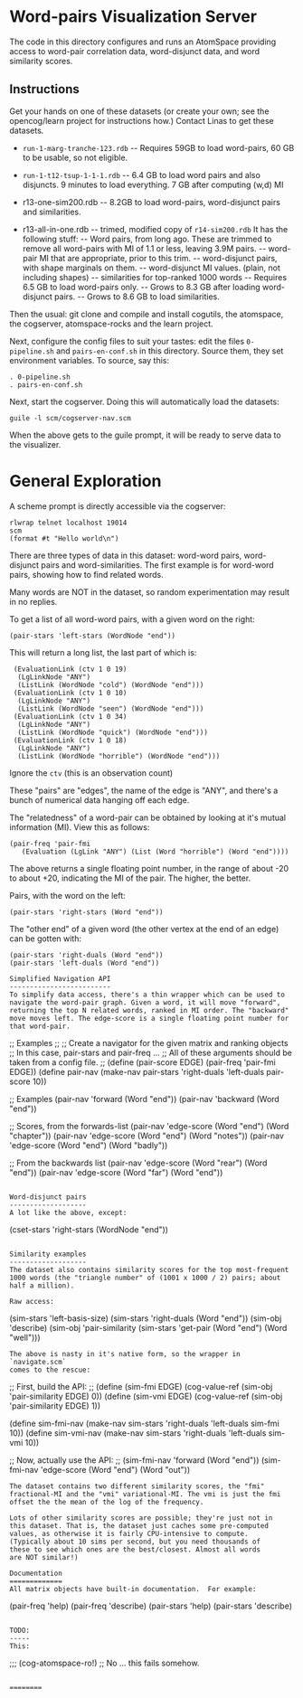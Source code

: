 
Word-pairs Visualization Server
===============================
The code in this directory configures and runs an AtomSpace
providing access to word-pair correlation data, word-disjunct
data, and word similarity scores.

Instructions
------------
Get your hands on one of these datasets (or create your own; see
the opencog/learn project for instructions how.) Contact Linas
to get these datasets.

* `run-1-marg-tranche-123.rdb` -- Requires 59GB to load word-pairs,
    60 GB to be usable, so not eligible.

* `run-1-t12-tsup-1-1-1.rdb` -- 6.4 GB to load word pairs and
   also disjuncts.  9 minutes to load everything.
   7 GB after computing (w,d) MI

* r13-one-sim200.rdb -- 8.2GB to load word-pairs, word-disjunct
   pairs and similarities.

* r13-all-in-one.rdb -- trimed, modified copy of `r14-sim200.rdb`
     It has the following stuff:
     -- Word pairs, from long ago.  These are trimmed to remove all
        word-pairs with MI of 1.1 or less, leaving 3.9M pairs.
     -- word-pair MI that are appropriate, prior to this trim.
     -- word-disjunct pairs, with shape marginals on them.
     -- word-disjunct MI values. (plain, not including shapes)
     -- similarities for top-ranked 1000 words
     -- Requires 6.5 GB to load word-pairs only.
     -- Grows to 8.3 GB after loading word-disjunct pairs.
     -- Grows to 8.6 GB to load similarities.

Then the usual: git clone and compile and install cogutils, the
atomspace, the cogserver, atomspace-rocks and the learn project.

Next, configure the config files to suit your tastes: edit the
files `0-pipeline.sh`  and `pairs-en-conf.sh` in this directory.
Source them, they set environment variables. To source, say this:
```
. 0-pipeline.sh
. pairs-en-conf.sh
```

Next, start the cogserver. Doing this will automatically load
the datasets:
```
guile -l scm/cogserver-nav.scm
```
When the above gets to the guile prompt, it will be ready to serve
data to the visualizer.

General Exploration
===================
A scheme prompt is directly accessible via the cogserver:
```
rlwrap telnet localhost 19014
scm
(format #t "Hello world\n")
```

There are three types of data in this dataset: word-word pairs,
word-disjunct pairs and word-similarities.  The first example
is for word-word pairs, showing how to find related words.

Many words are NOT in the dataset, so random experimentation
may result in no replies.

To get a list of all word-word pairs, with a given word on the right:
```
(pair-stars 'left-stars (WordNode "end"))
```

This will return a long list, the last part of which is:
```
 (EvaluationLink (ctv 1 0 19)
  (LgLinkNode "ANY")
  (ListLink (WordNode "cold") (WordNode "end")))
 (EvaluationLink (ctv 1 0 10)
  (LgLinkNode "ANY")
  (ListLink (WordNode "seen") (WordNode "end")))
 (EvaluationLink (ctv 1 0 34)
  (LgLinkNode "ANY")
  (ListLink (WordNode "quick") (WordNode "end")))
 (EvaluationLink (ctv 1 0 18)
  (LgLinkNode "ANY")
  (ListLink (WordNode "horrible") (WordNode "end")))
```
Ignore the `ctv` (this is an observation count)

These "pairs" are "edges", the name of the edge is "ANY",
and there's a bunch of numerical data hanging off each edge.

The "relatedness" of a word-pair can be obtained by looking
at it's mutual information (MI). View this as follows:
```
(pair-freq 'pair-fmi
   (Evaluation (LgLink "ANY") (List (Word "horrible") (Word "end"))))
```
The above returns a single floating point number, in the range of
about -20 to about +20, indicating the MI of the pair. The higher,
the better.

Pairs, with the word on the left:
```
(pair-stars 'right-stars (Word "end"))
```

The "other end" of a given word (the other vertex at the
end of an edge) can be gotten with:
```
(pair-stars 'right-duals (Word "end"))
(pair-stars 'left-duals (Word "end"))

Simplified Navigation API
-------------------------
To simplify data access, there's a thin wrapper which can be used to
navigate the word-pair graph. Given a word, it will move "forward",
returning the top N related words, ranked in MI order. The "backward"
move moves left. The edge-score is a single floating point number for
that word-pair.

```
;; Examples
;;
;; Create a navigator for the given matrix and ranking objects
;; In this case, pair-stars and pair-freq ...
;; All of these arguments should be taken from a config file.
;;
(define (pair-score EDGE) (pair-freq 'pair-fmi EDGE))
(define pair-nav
   (make-nav pair-stars 'right-duals 'left-duals pair-score 10))

;; Examples
(pair-nav 'forward (Word "end"))
(pair-nav 'backward (Word "end"))

;; Scores, from the forwards-list
(pair-nav 'edge-score (Word "end") (Word "chapter"))
(pair-nav 'edge-score (Word "end") (Word "notes"))
(pair-nav 'edge-score (Word "end") (Word "badly"))

;; From the backwards list
(pair-nav 'edge-score (Word "rear") (Word "end"))
(pair-nav 'edge-score (Word "far") (Word "end"))
```

Word-disjunct pairs
-------------------
A lot like the above, except:
```
(cset-stars 'right-stars (WordNode "end"))
```

Similarity examples
-------------------
The dataset also contains similarity scores for the top most-frequent
1000 words (the "triangle number" of (1001 x 1000 / 2) pairs; about
half a million).

Raw access:
```
(sim-stars 'left-basis-size)
(sim-stars 'right-duals (Word "end"))
(sim-obj 'describe)
(sim-obj 'pair-similarity (sim-stars 'get-pair (Word "end") (Word "well")))
```
The above is nasty in it's native form, so the wrapper in `navigate.scm`
comes to the rescue:

```
;;  First, build the API:
;;
(define (sim-fmi EDGE)
    (cog-value-ref (sim-obj 'pair-similarity EDGE) 0))
(define (sim-vmi EDGE)
    (cog-value-ref (sim-obj 'pair-similarity EDGE) 1))

(define sim-fmi-nav
   (make-nav sim-stars 'right-duals 'left-duals sim-fmi 10))
(define sim-vmi-nav
   (make-nav sim-stars 'right-duals 'left-duals sim-vmi 10))

;; Now, actually use the API:
;;
(sim-fmi-nav 'forward (Word "end"))
(sim-fmi-nav 'edge-score (Word "end") (Word "out"))
```
The dataset contains two different similarity scores, the "fmi"
fractional-MI and the "vmi" variational-MI. The vmi is just the fmi
offset the the mean of the log of the frequency.

Lots of other similarity scores are possible; they're just not in
this dataset. That is, the dataset just caches some pre-computed
values, as otherwise it is fairly CPU-intensive to compute.
(Typically about 10 sims per second, but you need thousands of
these to see which ones are the best/closest. Almost all words
are NOT similar!)

Documentation
=============
All matrix objects have built-in documentation.  For example:
```
(pair-freq 'help)
(pair-freq 'describe)
(pair-stars 'help)
(pair-stars 'describe)
```

TODO:
-----
This:
```
;;; (cog-atomspace-ro!)  ;; No ... this fails somehow.
```

========
